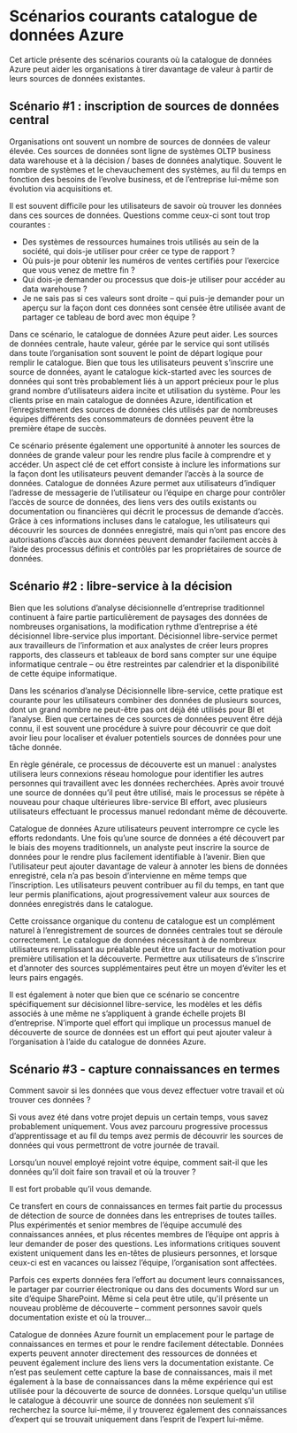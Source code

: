<properties
   pageTitle="Scénarios courants catalogue de données Azure | Microsoft Azure"
   description="Vue d’ensemble des scénarios courants pour Azure catalogue de données, y compris l’inscription et la découverte de sources de données de valeur élevée, l’activation de décisionnel libre-service et acquisition de connaissances communautaires existant sur les sources de données et processus."
   services="data-catalog"
   documentationCenter=""
   authors="steelanddata"
   manager="NA"
   editor=""
   tags=""/>
<tags
   ms.service="data-catalog"
   ms.devlang="NA"
   ms.topic="article"
   ms.tgt_pltfrm="NA"
   ms.workload="data-catalog"
   ms.date="10/03/2016"
   ms.author="maroche"/>


# <a name="azure-data-catalog-common-scenarios"></a>Scénarios courants catalogue de données Azure

Cet article présente des scénarios courants où la catalogue de données Azure peut aider les organisations à tirer davantage de valeur à partir de leurs sources de données existantes.

## <a name="scenario-1---registration-of-central-data-sources"></a>Scénario #1 : inscription de sources de données central

Organisations ont souvent un nombre de sources de données de valeur élevée. Ces sources de données sont ligne de systèmes OLTP business data warehouse et à la décision / bases de données analytique. Souvent le nombre de systèmes et le chevauchement des systèmes, au fil du temps en fonction des besoins de l’evolve business, et de l’entreprise lui-même son évolution via acquisitions et.

Il est souvent difficile pour les utilisateurs de savoir où trouver les données dans ces sources de données. Questions comme ceux-ci sont tout trop courantes :

- Des systèmes de ressources humaines trois utilisés au sein de la société, qui dois-je utiliser pour créer ce type de rapport ?
- Où puis-je pour obtenir les numéros de ventes certifiés pour l’exercice que vous venez de mettre fin ?
- Qui dois-je demander ou processus que dois-je utiliser pour accéder au data warehouse ?
- Je ne sais pas si ces valeurs sont droite – qui puis-je demander pour un aperçu sur la façon dont ces données sont censée être utilisée avant de partager ce tableau de bord avec mon équipe ?

Dans ce scénario, le catalogue de données Azure peut aider. Les sources de données centrale, haute valeur, gérée par le service qui sont utilisés dans toute l’organisation sont souvent le point de départ logique pour remplir le catalogue. Bien que tous les utilisateurs peuvent s’inscrire une source de données, ayant le catalogue kick-started avec les sources de données qui sont très probablement liés à un apport précieux pour le plus grand nombre d’utilisateurs aidera incite et utilisation du système. Pour les clients prise en main catalogue de données Azure, identification et l’enregistrement des sources de données clés utilisés par de nombreuses équipes différents des consommateurs de données peuvent être la première étape de succès.

Ce scénario présente également une opportunité à annoter les sources de données de grande valeur pour les rendre plus facile à comprendre et y accéder. Un aspect clé de cet effort consiste à inclure les informations sur la façon dont les utilisateurs peuvent demander l’accès à la source de données. Catalogue de données Azure permet aux utilisateurs d’indiquer l’adresse de messagerie de l’utilisateur ou l’équipe en charge pour contrôler l’accès de source de données, des liens vers des outils existants ou documentation ou financières qui décrit le processus de demande d’accès. Grâce à ces informations incluses dans le catalogue, les utilisateurs qui découvrir les sources de données enregistré, mais qui n’ont pas encore des autorisations d’accès aux données peuvent demander facilement accès à l’aide des processus définis et contrôlés par les propriétaires de source de données.

## <a name="scenario-2---self-service-business-intelligence"></a>Scénario #2 : libre-service à la décision

Bien que les solutions d’analyse décisionnelle d’entreprise traditionnel continuent à faire partie particulièrement de paysages des données de nombreuses organisations, la modification rythme d’entreprise a été décisionnel libre-service plus important. Décisionnel libre-service permet aux travailleurs de l’information et aux analystes de créer leurs propres rapports, des classeurs et tableaux de bord sans compter sur une équipe informatique centrale – ou être restreintes par calendrier et la disponibilité de cette équipe informatique.

Dans les scénarios d’analyse Décisionnelle libre-service, cette pratique est courante pour les utilisateurs combiner des données de plusieurs sources, dont un grand nombre ne peut-être pas ont déjà été utilisés pour BI et l’analyse. Bien que certaines de ces sources de données peuvent être déjà connu, il est souvent une procédure à suivre pour découvrir ce que doit avoir lieu pour localiser et évaluer potentiels sources de données pour une tâche donnée.

En règle générale, ce processus de découverte est un manuel : analystes utilisera leurs connexions réseau homologue pour identifier les autres personnes qui travaillent avec les données recherchées. Après avoir trouvé une source de données qu’il peut être utilisé, mais le processus se répète à nouveau pour chaque ultérieures libre-service BI effort, avec plusieurs utilisateurs effectuant le processus manuel redondant même de découverte.

Catalogue de données Azure utilisateurs peuvent interrompre ce cycle les efforts redondants. Une fois qu’une source de données a été découvert par le biais des moyens traditionnels, un analyste peut inscrire la source de données pour le rendre plus facilement identifiable à l’avenir. Bien que l’utilisateur peut ajouter davantage de valeur à annoter les biens de données enregistré, cela n’a pas besoin d’intervienne en même temps que l’inscription. Les utilisateurs peuvent contribuer au fil du temps, en tant que leur permis planifications, ajout progressivement valeur aux sources de données enregistrés dans le catalogue.

Cette croissance organique du contenu de catalogue est un complément naturel à l’enregistrement de sources de données centrales tout se déroule correctement. Le catalogue de données nécessitant à de nombreux utilisateurs remplissant au préalable peut être un facteur de motivation pour première utilisation et la découverte. Permettre aux utilisateurs de s’inscrire et d’annoter des sources supplémentaires peut être un moyen d’éviter les et leurs pairs engagés.

Il est également à noter que bien que ce scénario se concentre spécifiquement sur décisionnel libre-service, les modèles et les défis associés à une même ne s’appliquent à grande échelle projets BI d’entreprise. N’importe quel effort qui implique un processus manuel de découverte de source de données est un effort qui peut ajouter valeur à l’organisation à l’aide du catalogue de données Azure.

## <a name="scenario-3---capturing-tribal-knowledge"></a>Scénario #3 - capture connaissances en termes

Comment savoir si les données que vous devez effectuer votre travail et où trouver ces données ?

Si vous avez été dans votre projet depuis un certain temps, vous savez probablement uniquement. Vous avez parcouru progressive processus d’apprentissage et au fil du temps avez permis de découvrir les sources de données qui vous permettront de votre journée de travail.

Lorsqu’un nouvel employé rejoint votre équipe, comment sait-il que les données qu’il doit faire son travail et où la trouver ?

Il est fort probable qu’il vous demande.

Ce transfert en cours de connaissances en termes fait partie du processus de détection de source de données dans les entreprises de toutes tailles. Plus expérimentés et senior membres de l’équipe accumulé des connaissances années, et plus récentes membres de l’équipe ont appris à leur demander de poser des questions. Les informations critiques souvent existent uniquement dans les en-têtes de plusieurs personnes, et lorsque ceux-ci est en vacances ou laissez l’équipe, l’organisation sont affectées.

Parfois ces experts données fera l’effort au document leurs connaissances, le partager par courrier électronique ou dans des documents Word sur un site d’équipe SharePoint. Même si cela peut être utile, qu'il présente un nouveau problème de découverte – comment personnes savoir quels documentation existe et où la trouver...

Catalogue de données Azure fournit un emplacement pour le partage de connaissances en termes et pour le rendre facilement détectable. Données experts peuvent annoter directement des ressources de données et peuvent également inclure des liens vers la documentation existante. Ce n’est pas seulement cette capture la base de connaissances, mais il met également à la base de connaissances dans la même expérience qui est utilisée pour la découverte de source de données. Lorsque quelqu'un utilise le catalogue à découvrir une source de données non seulement s’il recherchez la source lui-même, il y trouverez également des connaissances d’expert qui se trouvait uniquement dans l’esprit de l’expert lui-même.

